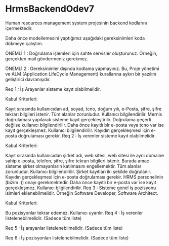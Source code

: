 # HrmsBackendOdev7
Human resources management system projesinin backend kodlarını içermektedir.

Daha önce modellemesini yaptığımız aşağıdaki gereksinimleri koda dökmeye çalıştım.

ÖNEMLİ 1 : Doğrulama işlemleri için sahte servisler oluşturunuz. Örneğin, gerçekten mail göndermeniz gerekmez.

ÖNEMLİ 2 : Gereksinimler dışında kodlama yapmayınız. Bu, Proje yönetimi ve ALM (Application LifeCycle Management) kurallarına aykırı bir yazılım geliştirici davranışıdır.

Req 1 : İş Arayanlar sisteme kayıt olabilmelidir.

Kabul Kriterleri:

Kayıt sırasında kullanıcıdan ad, soyad, tcno, doğum yılı, e-Posta, şifre, şifre tekrarı bilgileri istenir.
Tüm alanlar zorunludur. Kullanıcı bilgilendirilir.
Mernis doğrulaması yapılarak sisteme kayıt gerçekleştirilir.
Doğrulama geçerli değilse kullanıcı bilgilendirilir.
Daha önce kayıtlı bir e-posta veya tcno var ise kayıt gerçekleşmez. Kullanıcı bilgilendirilir.
Kayıdın gerçekleşmesi için e-posta doğrulaması gerekir.
Req 2 : İş verenler sisteme kayıt olabilmelidir.

Kabul Kriterleri:

Kayıt sırasında kullanıcıdan şirket adı, web sitesi, web sitesi ile aynı domaine sahip e-posta, telefon, şifre, şifre tekrarı bilgileri istenir. Burada amaç sisteme şirket olmayanların katılmasını engellemektir.
Tüm alanlar zorunludur. Kullanıcı bilgilendirilir.
Şirket kayıtları iki şekilde doğrulanır. Kayıdın gerçekleşmesi için e-posta doğrulaması gerekir. HRMS personelinin (bizim :)) onayı gerekmektedir.
Daha önce kayıtlı bir e-posta var ise kayıt gerçekleşmez. Kullanıcı bilgilendirilir.
Req 3 : Sisteme genel iş pozisyonu isimleri eklenebilmelidir. Örneğin Software Developer, Software Architect.

Kabul Kriterleri:

Bu pozisyonlar tekrar edemez. Kullanıcı uyarılır.
Req 4 : İş verenler listelenebilmelidir. (Sadece tüm liste)

Req 5 : İş arayanlar listelenebilmelidir. (Sadece tüm liste)

Req 6 : İş pozisyonları listelenebilmelidir. (Sadece tüm liste)
